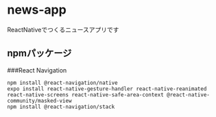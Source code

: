 # news-app
ReactNativeでつくるニュースアプリです

## npmパッケージ

###React Navigation

```
npm install @react-navigation/native
expo install react-native-gesture-handler react-native-reanimated react-native-screens react-native-safe-area-context @react-native-community/masked-view
npm install @react-navigation/stack
```
